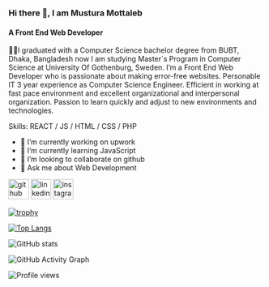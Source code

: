 ### Hi there 👋, I am  Mustura Mottaleb
#### A Front End  Web Developer
👩‍🎓I graduated with a Computer Science bachelor degree from BUBT, Dhaka, Bangladesh now I am studying Master´s Program in Computer Science at University Of Gothenburg, Sweden. I’m a Front End Web Developer who is passionate about making error-free websites. Personable IT 3 year experience as Computer Science Engineer. Efficient in working at fast pace environment and excellent organizational and interpersonal organization. Passion to learn quickly and adjust to new environments and technologies.

Skills:  REACT / JS / HTML / CSS / PHP

- 🔭 I’m currently working on upwork 
- 🌱 I’m currently learning JavaScript 
- 👯 I’m looking to collaborate on github 
- 💬 Ask me about Web Development  


[<img src='https://cdn.jsdelivr.net/npm/simple-icons@3.0.1/icons/github.svg' alt='github' height='40'>](https://github.com/https://github.com/mustura)  [<img src='https://cdn.jsdelivr.net/npm/simple-icons@3.0.1/icons/linkedin.svg' alt='linkedin' height='40'>](https://www.linkedin.com/in/https://www.linkedin.com/in/mustura-mottaleb-a4125a37//)  [<img src='https://cdn.jsdelivr.net/npm/simple-icons@3.0.1/icons/instagram.svg' alt='instagram' height='40'>](https://www.instagram.com/https://www.instagram.com/mustura_sormi/?hl=en/)  

[![trophy](https://github-profile-trophy.vercel.app/?username=https://github.com/mustura)](https://github.com/ryo-ma/github-profile-trophy)

[![Top Langs](https://github-readme-stats.vercel.app/api/top-langs/?username=https://github.com/mustura)](https://github.com/anuraghazra/github-readme-stats)

![GitHub stats](https://github-readme-stats.vercel.app/api?username=https://github.com/mustura&show_icons=true)  

![GitHub Activity Graph](https://activity-graph.herokuapp.com/graph?username=https://github.com/mustura)  

![Profile views](https://gpvc.arturio.dev/https://github.com/mustura)  
